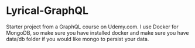 # Lyrical-GraphQL
Starter project from a GraphQL course on Udemy.com. I use Docker for MongoDB, so make sure you have installed docker and make sure you have data/db folder if you would like mongo to persist your data.
